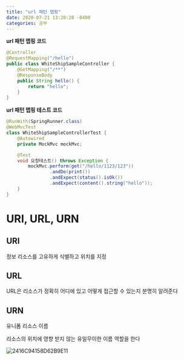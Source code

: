 ```yaml
---
title: "url 패턴 맵핑"     
date: 2020-07-21 13:20:28 -0400
categories: 공부
---
```


**url 패턴 맵핑 코드**
```java
@Controller
@RequestMapping("/hello")
public class WhiteShipSampleController {
    @GetMapping("/**")
    @ResponseBody
    public String hello() {
        return "hello";
    }
}
```

**url 패턴 맵핑 테스트 코드**
```java
@RunWith(SpringRunner.class)
@WebMvcTest
class WhiteShipSampleControllerTest {
    @Autowired
    private MockMvc mockMvc;

    @Test
    void 요청테스트() throws Exception {
        mockMvc.perform(get("/hello/1123/123"))
                .andDo(print())
                .andExpect(status().isOk())
                .andExpect(content().string("hello"));
    }
}
```

# URI, URL, URN

## URI
정보 리소스를 고유하게 식별하고 위치를 지정

## URL
URL은 리소스가 정확히 어디에 있고 어떻게 접근할 수 있는지 분명히 알려준다

## URN

유니폼 리소스 이름

리소스의 위치에 영향 받지 않는 유일무이한 이름 역할을 한다

![2416C94158D62B9E11](https://user-images.githubusercontent.com/45488643/88051794-31d71900-cb94-11ea-8426-4fca6a4341c9.png)